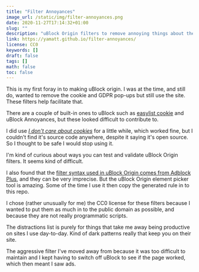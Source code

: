 ```yaml
---
title: "Filter Annoyances"
image_url: /static/img/filter-annoyances.png
date: 2020-11-27T17:14:32+01:00
slug: ""
description: "uBlock Origin filters to remove annoying things about the web."
link: https://yamatt.github.io/filter-annoyances/
license: CC0
keywords: []
draft: false
tags: []
math: false
toc: false
---
```


This is my first foray in to making uBlock origin. I was at the time, and still do, wanted to remove the cookie and GDPR pop-ups but still use the site. These filters help facilitate that.

There are a couple of built-in ones to uBlock such as [easylist cookie](https://github.com/easylist/easylist) and uBlock Annoyances, but these looked difficult to contribute to.

I did use [_I don't care about cookies_](https://addons.mozilla.org/en-GB/firefox/addon/i-dont-care-about-cookies/) for a little while, which worked fine, but I couldn't find it's source code anywhere, despite it saying it's open source. So I thought to be safe I would stop using it.

I'm kind of curious about ways you can test and validate uBlock Origin filters. It seems kind of difficult.

I also found that the [filter syntax used in uBlock Origin comes from Adblock Plus](https://github.com/gorhill/uBlock/wiki/Static-filter-syntax), and they can be very imprecise. But the uBlock Origin element picker tool is amazing. Some of the time I use it then copy the generated rule in to this repo.

I chose (rather unusually for me) the CC0 license for these filters because I wanted to put them as much in to the public domain as possible, and because they are not really programmatic scripts.

The distractions list is purely for things that take me away being productive on sites I use day-to-day. Kind of dark patterns really that keep you on their site.

The aggressive filter I've moved away from because it was too difficult to maintain and I kept having to switch off uBlock to see if the page worked, which then meant I saw ads.
